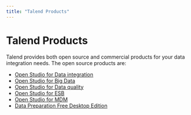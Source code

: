 ```yaml
---
title: "Talend Products"
---
```

# Talend Products
Talend provides both open source and commercial products for your data integration needs.
The open source products are:
- [Open Studio for Data integration][open-studio-data-integration]
- [Open Studio for Big Data][open-studio-big-integration]
- [Open Studio for Data quality][open-studio-data-quality]
- [Open Studio for ESB][open-studio-esb]
- [Open Studio for MDM][open-studio-mdm]
- [Data Preparation Free Desktop Edition][data-prepation-free-desktop-edition]




<!-- links -->
[open-studio-data-integration]: https://www.talend.com/products/talend-open-studio/
[open-studio-big-integration]: https://www.talend.com/products/big-data/big-data-open-studio/
[open-studio-data-quality]: https://www.talend.com/products/talend-open-studio/data-quality-open-studio/
[open-studio-esb]: https://www.talend.com/products/application-integration/esb-open-studio/
[open-studio-mdm]: https://www.talend.com/products/mdm/mdm-open-studio/
[data-prepation-free-desktop-edition]: https://www.talend.com/products/data-preparation/data-preparation-free-desktop/
[talend-big-data-platform]: ./commercial/talend-big-data-platform/index.md
[talend-big-data]: ./commercial/talend-big-data/index.md
[talend-data-fabric]: ./commercial/talend-data-fabric/index.md
[talend-data-integration]: ./commercial/talend-data-integration/index.md
[talend-data-management-platform]: ./commercial/talend-data-management-platform/index.md
[talend-data-services-platform]: ./commercial/talend-data-services-platform/index.md
[talend-esb]: ./commercial/talend-esb/index.md
[talend-mdm-platform]: ./commercial/talend-mdm-platform/index.md
[talend-real-time-big-data-platform]: ./commercial/talend-real-time-big-data-platform/index.md
[talend-cloud]: ./commercial/talend-cloud/index.md
[0]: ./../resources/images/fabric/fabric.png  "Talend Data Fabric"
